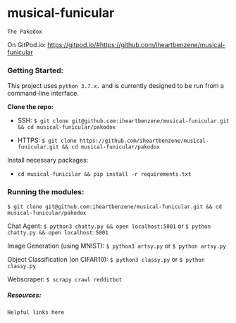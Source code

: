 # musical-funicular
`The Pakodox`

On GitPod.io: https://gitpod.io/#https://github.com/iheartbenzene/musical-funicular

### Getting Started:
This project uses `python 3.7.x.` and is currently designed to be run from a command-line interface.


**Clone the repo:**
+ SSH: `$ git clone git@github.com:iheartbenzene/musical-funicular.git && cd musical-funicular/pakodox`

+ HTTPS: `$ git clone https://github.com/iheartbenzene/musical-funicular.git && cd musical-funicular/pakodox`


Install necessary packages:
+ `cd musical-funicilar && pip install -r requirements.txt`

### Running the modules:
~~~
$ git clone git@github.com:iheartbenzene/musical-funicular.git && cd musical-funicular/pakodox
~~~

Chat Agent: `$ python3 chatty.py && open localhost:5001` or `$ python chatty.py && open localhost:5001`

Image Generation (using MNIST): `$ python3 artsy.py` or `$ python artsy.py`

Object Classification (on CIFAR10): `$ python3 classy.py` or `$ python classy.py`

Webscraper: `$ scrapy crawl redditbot`

##### Resources:

`Helpful links here`

